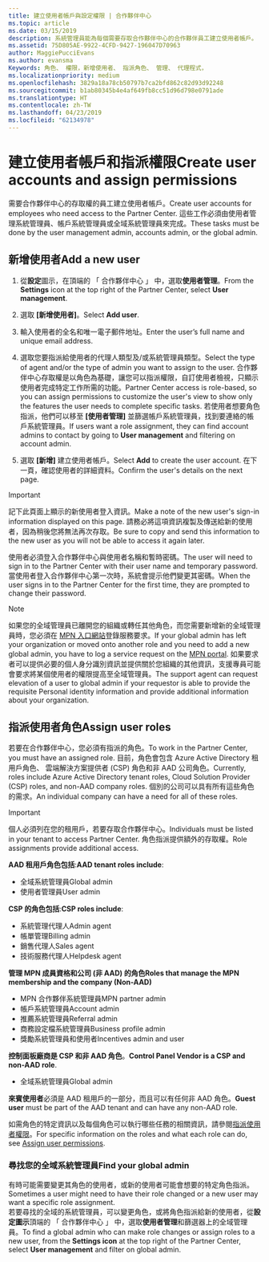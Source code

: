 ```yaml
---
title: 建立使用者帳戶與設定權限 | 合作夥伴中心
ms.topic: article
ms.date: 03/15/2019
description: 系統管理員能為每個需要存取合作夥伴中心的合作夥伴員工建立使用者帳戶。
ms.assetid: 75D805AE-9922-4CFD-9427-196047D70963
author: MaggiePucciEvans
ms.author: evansma
Keywords: 角色、 權限，新增使用者、 指派角色、 管理、 代理程式，
ms.localizationpriority: medium
ms.openlocfilehash: 3829a18a78cb50797b7ca2bfd862c82d93d92248
ms.sourcegitcommit: b1ab80345b4e4af649fb8cc51d96d798e0791ade
ms.translationtype: HT
ms.contentlocale: zh-TW
ms.lasthandoff: 04/23/2019
ms.locfileid: "62134978"
---
```

# <a name="create-user-accounts-and-assign-permissions"></a><span data-ttu-id="cc972-104">建立使用者帳戶和指派權限</span><span class="sxs-lookup"><span data-stu-id="cc972-104">Create user accounts and assign permissions</span></span>

<span data-ttu-id="cc972-105">需要合作夥伴中心的存取權的員工建立使用者帳戶。</span><span class="sxs-lookup"><span data-stu-id="cc972-105">Create user accounts for employees who need access to the Partner Center.</span></span> <span data-ttu-id="cc972-106">這些工作必須由使用者管理系統管理員、帳戶系統管理員或全域系統管理員來完成。</span><span class="sxs-lookup"><span data-stu-id="cc972-106">These tasks must be done by the user management admin, accounts admin, or the global admin.</span></span> 


## <a name="add-a-new-user"></a><span data-ttu-id="cc972-107">新增使用者</span><span class="sxs-lookup"><span data-stu-id="cc972-107">Add a new user</span></span>

1. <span data-ttu-id="cc972-108">從**設定**圖示，在頂端的 「 合作夥伴中心 」 中，選取**使用者管理**。</span><span class="sxs-lookup"><span data-stu-id="cc972-108">From the **Settings** icon at the top right of the Partner Center, select **User management**.</span></span>

2.  <span data-ttu-id="cc972-109">選取 **\[新增使用者\]**。</span><span class="sxs-lookup"><span data-stu-id="cc972-109">Select **Add user**.</span></span>

3.  <span data-ttu-id="cc972-110">輸入使用者的全名和唯一電子郵件地址。</span><span class="sxs-lookup"><span data-stu-id="cc972-110">Enter the user’s full name and unique email address.</span></span>

4.  <span data-ttu-id="cc972-111">選取您要指派給使用者的代理人類型及/或系統管理員類型。</span><span class="sxs-lookup"><span data-stu-id="cc972-111">Select the type of agent and/or the type of admin you want to assign to the user.</span></span> <span data-ttu-id="cc972-112">合作夥伴中心存取權是以角色為基礎，讓您可以指派權限，自訂使用者檢視，只顯示使用者完成特定工作所需的功能。</span><span class="sxs-lookup"><span data-stu-id="cc972-112">Partner Center access is role-based, so you can assign permissions to customize the user's view to show only the features the user needs to complete specific tasks.</span></span>  <span data-ttu-id="cc972-113">若使用者想要角色指派，他們可以移至 **\[使用者管理\]** 並篩選帳戶系統管理員，找到要連絡的帳戶系統管理員。</span><span class="sxs-lookup"><span data-stu-id="cc972-113">If users want a role assignment, they can find account admins to contact by going to **User management** and filtering on account admin.</span></span>

5.  <span data-ttu-id="cc972-114">選取 **\[新增\]** 建立使用者帳戶。</span><span class="sxs-lookup"><span data-stu-id="cc972-114">Select **Add** to create the user account.</span></span> <span data-ttu-id="cc972-115">在下一頁，確認使用者的詳細資料。</span><span class="sxs-lookup"><span data-stu-id="cc972-115">Confirm the user's details on the next page.</span></span>

> [!IMPORTANT]  
> <span data-ttu-id="cc972-116">記下此頁面上顯示的新使用者登入資訊。</span><span class="sxs-lookup"><span data-stu-id="cc972-116">Make a note of the new user's sign-in information displayed on this page.</span></span> <span data-ttu-id="cc972-117">請務必將這項資訊複製及傳送給新的使用者，因為稍後您將無法再次存取。</span><span class="sxs-lookup"><span data-stu-id="cc972-117">Be sure to copy and send this information to the new user as you will not be able to access it again later.</span></span> 

<span data-ttu-id="cc972-118">使用者必須登入合作夥伴中心與使用者名稱和暫時密碼。</span><span class="sxs-lookup"><span data-stu-id="cc972-118">The user will need to sign in to the Partner Center with their user name and temporary password.</span></span> <span data-ttu-id="cc972-119">當使用者登入合作夥伴中心第一次時，系統會提示他們變更其密碼。</span><span class="sxs-lookup"><span data-stu-id="cc972-119">When the user signs in to the Partner Center for the first time, they are prompted to change their password.</span></span> 

> [!NOTE]  
>  <span data-ttu-id="cc972-120">如果您的全域管理員已離開您的組織或轉任其他角色，而您需要新增新的全域管理員時，您必須在 [MPN 入口網站](https://partner.microsoft.com/support)登錄服務要求。</span><span class="sxs-lookup"><span data-stu-id="cc972-120">If your global admin has left your organization or moved onto another role and you need to add a new global admin, you have to log a service request on the [MPN portal](https://partner.microsoft.com/support).</span></span> <span data-ttu-id="cc972-121">如果要求者可以提供必要的個人身分識別資訊並提供關於您組織的其他資訊，支援專員可能會要求將某個使用者的權限提高至全域管理員。</span><span class="sxs-lookup"><span data-stu-id="cc972-121">The support agent can request elevation of a user to global admin if your requestor is able to provide the requisite Personal identity information and provide additional information about your organization.</span></span>

## <a name="assign-user-roles"></a><span data-ttu-id="cc972-122">指派使用者角色</span><span class="sxs-lookup"><span data-stu-id="cc972-122">Assign user roles</span></span>

<span data-ttu-id="cc972-123">若要在合作夥伴中心，您必須有指派的角色。</span><span class="sxs-lookup"><span data-stu-id="cc972-123">To work in the Partner Center, you must have an assigned role.</span></span>  <span data-ttu-id="cc972-124">目前，角色會包含 Azure Active Directory 租用戶角色、 雲端解決方案提供者 (CSP) 角色和非 AAD 公司角色。</span><span class="sxs-lookup"><span data-stu-id="cc972-124">Currently, roles include Azure Active Directory tenant roles, Cloud Solution Provider (CSP) roles, and non-AAD company roles.</span></span> <span data-ttu-id="cc972-125">個別的公司可以具有所有這些角色的需求。</span><span class="sxs-lookup"><span data-stu-id="cc972-125">An individual company can have a need for all of these roles.</span></span>

>[!Important]
><span data-ttu-id="cc972-126">個人必須列在您的租用戶，若要存取合作夥伴中心。</span><span class="sxs-lookup"><span data-stu-id="cc972-126">Individuals must be listed in your tenant to access Partner Center.</span></span> <span data-ttu-id="cc972-127">角色指派提供額外的存取權。</span><span class="sxs-lookup"><span data-stu-id="cc972-127">Role assignments provide additional access.</span></span>


<span data-ttu-id="cc972-128">**AAD 租用戶角色包括**:</span><span class="sxs-lookup"><span data-stu-id="cc972-128">**AAD tenant roles include**:</span></span>
- <span data-ttu-id="cc972-129">全域系統管理員</span><span class="sxs-lookup"><span data-stu-id="cc972-129">Global admin</span></span>
- <span data-ttu-id="cc972-130">使用者管理員</span><span class="sxs-lookup"><span data-stu-id="cc972-130">User admin</span></span>

<span data-ttu-id="cc972-131">**CSP 的角色包括**:</span><span class="sxs-lookup"><span data-stu-id="cc972-131">**CSP roles include**:</span></span>
- <span data-ttu-id="cc972-132">系統管理代理人</span><span class="sxs-lookup"><span data-stu-id="cc972-132">Admin agent</span></span>
- <span data-ttu-id="cc972-133">帳單管理</span><span class="sxs-lookup"><span data-stu-id="cc972-133">Billing admin</span></span>
- <span data-ttu-id="cc972-134">銷售代理人</span><span class="sxs-lookup"><span data-stu-id="cc972-134">Sales agent</span></span>
- <span data-ttu-id="cc972-135">技術服務代理人</span><span class="sxs-lookup"><span data-stu-id="cc972-135">Helpdesk agent</span></span>

<span data-ttu-id="cc972-136">**管理 MPN 成員資格和公司 (非 AAD) 的角色**</span><span class="sxs-lookup"><span data-stu-id="cc972-136">**Roles that manage the MPN membership and the company (Non-AAD)**</span></span>
- <span data-ttu-id="cc972-137">MPN 合作夥伴系統管理員</span><span class="sxs-lookup"><span data-stu-id="cc972-137">MPN partner admin</span></span>
- <span data-ttu-id="cc972-138">帳戶系統管理員</span><span class="sxs-lookup"><span data-stu-id="cc972-138">Account admin</span></span>
- <span data-ttu-id="cc972-139">推薦系統管理員</span><span class="sxs-lookup"><span data-stu-id="cc972-139">Referral admin</span></span>
- <span data-ttu-id="cc972-140">商務設定檔系統管理員</span><span class="sxs-lookup"><span data-stu-id="cc972-140">Business profile admin</span></span>
- <span data-ttu-id="cc972-141">獎勵系統管理員和使用者</span><span class="sxs-lookup"><span data-stu-id="cc972-141">Incentives admin and user</span></span>

<span data-ttu-id="cc972-142">**控制面板廠商是 CSP 和非 AAD 角色**。</span><span class="sxs-lookup"><span data-stu-id="cc972-142">**Control Panel Vendor is a CSP and non-AAD role**.</span></span>
- <span data-ttu-id="cc972-143">全域系統管理員</span><span class="sxs-lookup"><span data-stu-id="cc972-143">Global admin</span></span>

<span data-ttu-id="cc972-144">**來賓使用者**必須是 AAD 租用戶的一部分，而且可以有任何非 AAD 角色。</span><span class="sxs-lookup"><span data-stu-id="cc972-144">**Guest user** must be part of the AAD tenant and can have any non-AAD role.</span></span>

<span data-ttu-id="cc972-145">如需角色的特定資訊以及每個角色可以執行哪些任務的相關資訊，請參閱[指派使用者權限](permissions-overview.md)。</span><span class="sxs-lookup"><span data-stu-id="cc972-145">For specific information on the roles and what each role can do, see [Assign user permissions](permissions-overview.md).</span></span>



### <a name="find-your-global-admin"></a><span data-ttu-id="cc972-146">尋找您的全域系統管理員</span><span class="sxs-lookup"><span data-stu-id="cc972-146">Find your global admin</span></span>

<span data-ttu-id="cc972-147">有時可能需要變更其角色的使用者，或新的使用者可能會想要的特定角色指派。</span><span class="sxs-lookup"><span data-stu-id="cc972-147">Sometimes a user might need to have their role changed or a new user may want a specific role assignment.</span></span>  
<span data-ttu-id="cc972-148">若要尋找的全域的系統管理員，可以變更角色，或將角色指派給新的使用者，從**設定圖示**頂端的 「 合作夥伴中心 」 中，選取**使用者管理**和篩選器上的全域管理員。</span><span class="sxs-lookup"><span data-stu-id="cc972-148">To find a global admin who can make role changes or assign roles to a new user, from the **Settings icon** at the top right of the Partner Center, select **User management** and filter on global admin.</span></span> 







